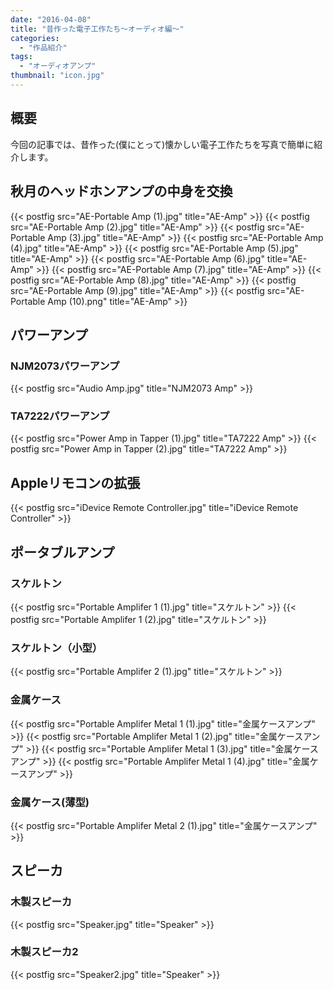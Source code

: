 ```yaml
---
date: "2016-04-08"
title: "昔作った電子工作たち～オーディオ編～"
categories:
  - "作品紹介"
tags:
  - "オーディオアンプ"
thumbnail: "icon.jpg"
---
```


## 概要

今回の記事では、昔作った(僕にとって)懐かしい電子工作たちを写真で簡単に紹介します。
<!--more-->

## 秋月のヘッドホンアンプの中身を交換

{{< postfig src="AE-Portable Amp (1).jpg" title="AE-Amp" >}}
{{< postfig src="AE-Portable Amp (2).jpg" title="AE-Amp" >}}
{{< postfig src="AE-Portable Amp (3).jpg" title="AE-Amp" >}}
{{< postfig src="AE-Portable Amp (4).jpg" title="AE-Amp" >}}
{{< postfig src="AE-Portable Amp (5).jpg" title="AE-Amp" >}}
{{< postfig src="AE-Portable Amp (6).jpg" title="AE-Amp" >}}
{{< postfig src="AE-Portable Amp (7).jpg" title="AE-Amp" >}}
{{< postfig src="AE-Portable Amp (8).jpg" title="AE-Amp" >}}
{{< postfig src="AE-Portable Amp (9).jpg" title="AE-Amp" >}}
{{< postfig src="AE-Portable Amp (10).png" title="AE-Amp" >}}

## パワーアンプ

### NJM2073パワーアンプ

{{< postfig src="Audio Amp.jpg" title="NJM2073 Amp" >}}

### TA7222パワーアンプ

{{< postfig src="Power Amp in Tapper (1).jpg" title="TA7222 Amp" >}}
{{< postfig src="Power Amp in Tapper (2).jpg" title="TA7222 Amp" >}}

## Appleリモコンの拡張

{{< postfig src="iDevice Remote Controller.jpg" title="iDevice Remote Controller" >}}

## ポータブルアンプ

### スケルトン

{{< postfig src="Portable Amplifer 1 (1).jpg" title="スケルトン" >}}
{{< postfig src="Portable Amplifer 1 (2).jpg" title="スケルトン" >}}

### スケルトン（小型）

{{< postfig src="Portable Amplifer 2 (1).jpg" title="スケルトン" >}}

### 金属ケース

{{< postfig src="Portable Amplifer Metal 1 (1).jpg" title="金属ケースアンプ" >}}
{{< postfig src="Portable Amplifer Metal 1 (2).jpg" title="金属ケースアンプ" >}}
{{< postfig src="Portable Amplifer Metal 1 (3).jpg" title="金属ケースアンプ" >}}
{{< postfig src="Portable Amplifer Metal 1 (4).jpg" title="金属ケースアンプ" >}}

### 金属ケース(薄型)

{{< postfig src="Portable Amplifer Metal 2 (1).jpg" title="金属ケースアンプ" >}}

## スピーカ

### 木製スピーカ

{{< postfig src="Speaker.jpg" title="Speaker" >}}

### 木製スピーカ2

{{< postfig src="Speaker2.jpg" title="Speaker" >}}
